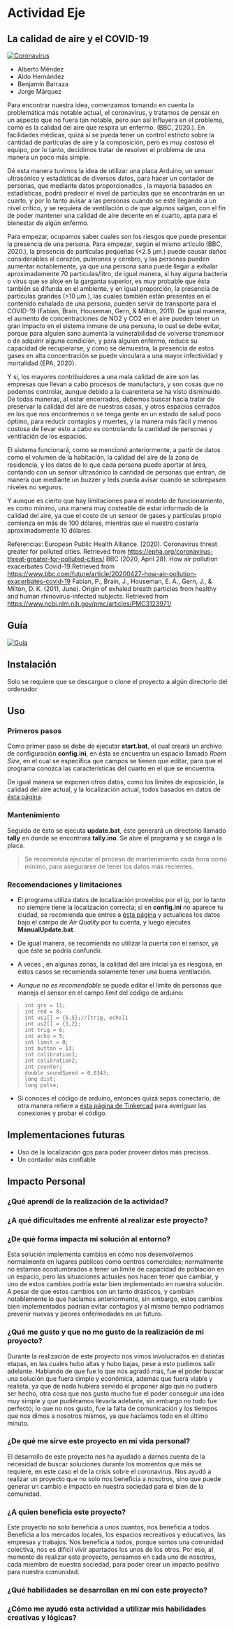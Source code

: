 # Actividad Eje

## La calidad de aire y el COVID-19

[![Coronavirus](https://i.imgur.com/xdJxEDR.png)](https://www.youtube.com/watch?v=E9sUpVQ4izY "Coronavirus")

- Alberto Méndez
- Aldo Hernández
- Benjamín Barraza
- Jorge Márquez

Para encontrar nuestra idea, comenzamos tomando en cuenta la problemática más notable actual, el coronavirus, y tratamos de pensar en un aspecto que no fuera tan notable, pero aún así influyera en el problema, como es la calidad del aire que respira un enfermo. (BBC, 2020.). En facilidades médicas, quizá si se pueda tener un control estricto sobre la cantidad de partículas de aire y la composición, pero es muy costoso el equipo, por lo tanto, decidimos tratar de resolver el problema de una manera un poco más simple.

Dé esta manera tuvimos la idea de utilizar una placa Arduino, un sensor ultrasónico y estadísticas de diversos datos, para hacer un contador de personas, que mediante datos proporcionados , la mayoría basados en estadísticas, podrá predecir el nivel de partículas que se encontrarán en un cuarto, y por lo tanto avisar a las personas cuando se esté llegando a un nivel crítico, y se requiera de ventilación o de que algunos salgan, con el fin de poder mantener una calidad de aire decente en el cuarto, apta para el bienestar de algún enfermo.

Para empezar, ocupamos saber cuales son los riesgos que puede presentar la presencia de una persona. Para empezar, según el mismo artículo (BBC, 2020.), la presencia de partículas pequeñas (<2.5 μm.) puede causar daños considerables al corazón, pulmones y cerebro, y las personas pueden aumentar notablemente, ya que una persona sana puede llegar a exhalar aproximadamente 70 partículas/litro, de igual manera, si hay alguna bacteria o virus que se aloje en la garganta superior, es muy probable que ésta también se difunda en el ambiente, y en igual proporción, la presencia de partículas grandes (>10 μm.), las cuales también están presentes en el contenido exhalado de una persona, pueden servir de transporte para el COVID-19 (Fabian, Brain, Houseman, Gern, & Milton, 2011). De igual manera, el aumento de concentraciones de NO2 y CO2 en el aire pueden tener un gran impacto en el sistema inmune de una persona, lo cual se debe evitar, porque para alguien sano aumenta la vulnerabilidad de volverse transmisor o de adquirir alguna condición, y para alguien enfermo, reduce su capacidad de recuperarse, y como se demuestra, la presencia de estos gases en alta concentración se puede vinculara a una mayor infectividad y mortalidad (EPA, 2020).

Y si, los mayores contribuidores a una mala calidad de aire son las empresas que llevan a cabo procesos de manufactura, y son cosas que no podemos controlar, aunque debido a la cuarentena se ha visto disminuido. De todas maneras, al estar encerrados, debemos buscar hacia tratar de preservar la calidad del aire de nuestras casas, y otros espacios cerrados en los que nos encontremos o se tenga gente en un estado de salud poco óptimo, para reducir contagios y muertes, y la manera más fácil y menos costosa de llevar esto a cabo es controlando la cantidad de personas y ventilación de los espacios.

El sistema funcionará, como se mencionó anteriormente, a partir de datos como el volumen de la habitación, la calidad del aire de la zona de residencia, y los datos de lo que cada persona puede aportar al área, contando con un sensor ultrasónico la cantidad de personas que entran, de manera que mediante un buzzer y leds pueda avisar cuando se sobrepasen niveles no seguros.

Y aunque es cierto que hay limitaciones para el modelo de funcionamiento, es como mínimo, una manera muy costeable de estar informado de la calidad del aire, ya que el costo de un sensor de gases y partículas propio comienza en más de 100 dólares, mientras que el nuestro costaría aproximadamente 10 dólares.

Referencias:
European Public Health Alliance. (2020). Coronavirus threat greater for polluted cities. Retrieved from <https://epha.org/coronavirus-threat-greater-for-polluted-cities/>
BBC (2020, April 28). How air pollution exacerbates Covid-19.Retrieved from <https://www.bbc.com/future/article/20200427-how-air-pollution-exacerbates-covid-19>
Fabian, P., Brain, J., Houseman, E. A., Gern, J., & Milton, D. K. (2011, June). Origin of exhaled breath particles from healthy and human rhinovirus-infected subjects. Retrieved from <https://www.ncbi.nlm.nih.gov/pmc/articles/PMC3123971/>

## Guía

[![Guía](https://i.imgur.com/WiEi9aE.png)](https://www.youtube.com/watch?v=nTi1Hf_x19g)

## Instalación

Solo se requiere que se descargue o clone el proyecto a algún directorio del ordenador

## Uso

### Primeros pasos

Como primer paso se debe de ejecutar **start.bat**, el cual creará un archivo de configuración **config.ini**, en ésta se encuentra un espacio llamado *Room Size*, en el cual se especifica que campos se tienen que editar, para que el programa conozca las características del cuarto en el que se encuentra.

De igual manera se exponen otros datos, como los límites de exposición, la calidad del aire actual, y la localización actual, todos basados en datos de [ésta página](https://waqi.info/).

### Mantenimiento

Seguido de ésto se ejecuta **update.bat**, éste generará un directorio llamado **tally** en donde se encontrará **tally.ino**. Se abre el programa y se carga a la placa.

>Se recomienda ejecutar el proceso de mantenimiento cada hora como mínimo, para asegurarse de tener los datos más recientes.

### Recomendaciones y limitaciones

- El programa utiliza datos de localización proveídos por el ip, por lo tanto no siempre tiene la localización correcta; si en **config.ini** no aparece tu ciudad, se recomienda que entres a [ésta página](https://waqi.info/) y actualices los datos bajo el campo de *Air Quality* por tu cuenta, y luego ejecutes **ManualUpdate.bat**.

- De igual manera, se recomienda no utilizar la puerta con el sensor, ya que éste se podría confundir.

- A veces , en algunas zonas, la calidad del aire inicial ya es riesgosa, en éstos casos se recomienda solamente tener una buena ventilación.

- *Aunque no es recomendable* se puede editar el límite de personas que maneja el sensor en el campo *limit* del código de arduino:

>```arduino
>int grn = 11;
>int red = 8;
>int us1[] = {6,5};//[trig, echo]1
>int us2[] = {3,2};
>int trig = 6;
>int echo = 5;
>int limit = 0;
>int button = 13;
>int calibration1;
>int calibration2;
>int counter;
>double soundSpeed = 0.0343;
>long dist;
>long pulse;
>```

- Si conoces el código de arduino, entonces quizá sepas conectarlo, de otra manera refiere a [ésta página de Tinkercad](https://www.tinkercad.com/things/g2BWiqrGhbB ) para averiguar las conexiones y probar el código.

## Implementaciones futuras

- Uso de la localización gps para poder proveer datos más precisos.
- Un contador más confiable

## Impacto Personal

### ¿Qué aprendí de la realización de la actividad?

### ¿A qué dificultades me enfrenté al realizar este proyecto?

### ¿De qué forma impacta mi solución al entorno?

Esta solución implementa cambios en cómo nos desenvolvemos normalmente en lugares públicos como centros comerciales; normalmente no estamos acostumbrados a tener un límite de capacidad de población en un espacio, pero las situaciones actuales nos hacen tener que cambiar, y uno de estos cambios podría estar bien implementado en nuestra solución. A pesar de que estos cambios son un tanto drásticos, y cambian notablemente lo que hacíamos anteriormente, sin embargo, estos cambios bien implementados podrían evitar contagios y al mismo tiempo podríamos prevenir nuevas y peores enfermedades en un futuro.

### ¿Qué me gusto y que no me gusto de la realización de mi proyecto?

Durante la realización de este proyecto nos vimos involucrados en distintas etapas, en las cuales hubo altas y hubo bajas, pese a esto pudimos salir adelante. Hablando de que fue lo que nos agradó más, fue el poder buscar una solución que fuera simple y económica, además que fuera viable y realista, ya que de nada hubiera servido el proponer algo que no pudiera ser hecho, otra cosa que nos gusto mucho fue el poder conseguir una idea muy simple y que pudiéramos llevarla adelante, sin embargo no todo fue perfecto; lo que no nos gusto, fue la falta de comunicación y los tiempos que nos dimos a nosotros mismos, ya que haciamos todo en el último minuto.

### ¿De qué me sirve este proyecto en mi vida personal?

El desarrollo de este proyecto nos ha ayudado a darnos cuenta de la necesidad de buscar soluciones durante los momentos que más se requiere, en este caso el de la crisis sobre el coronavirus. Nos ayudó a realizar un proyecto que no solo nos beneficia a nosotros, sino que puede generar un cambio e impacto en nuestra sociedad para el bien de la comunidad.

### ¿A quien beneficia este proyecto?

Este proyecto no solo beneficia a unos cuantos, nos beneficia a todos. Beneficia a los mercados locales, los espacios recreativos y educativos, las empresas y trabajos. Nos beneficia a todos, porque somos una comunidad colectiva, nos es difícil vivir apartados los unos de los otros. Por eso, al momento de realizar este proyecto, pensamos en cada uno de nosotros, cada miembro de nuestra sociedad, para poder crear un impacto positivo para nuestra comunidad.

### ¿Qué habilidades se desarrollan en mí con este proyecto?

### ¿Cómo me ayudó esta actividad a utilizar mis habilidades creativas y lógicas?